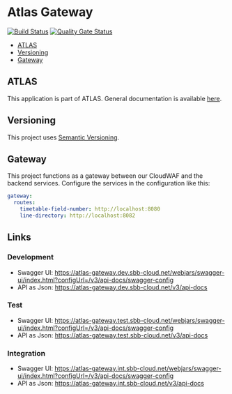# Atlas Gateway

[![Build Status](https://ci.sbb.ch/job/KI_ATLAS/job/atlas-gateway/job/master/badge/icon)](https://ci.sbb.ch/job/KI_ATLAS/job/atlas-gateway/job/master/)
[![Quality Gate Status](https://codequality.sbb.ch/api/project_badges/measure?project=ch.sbb%3Aatlas-gateway&metric=alert_status)](https://codequality.sbb.ch/dashboard?id=ch.sbb%3Aatlas-gateway)

<!-- toc -->

- [ATLAS](#atlas)
- [Versioning](#versioning)
- [Gateway](#gateway)

<!-- tocstop -->

## ATLAS
This application is part of ATLAS. General documentation is available [here](https://code.sbb.ch/projects/KI_ATLAS/repos/atlas-backend/browse/README.md#big-picture).

## Versioning
This project uses [Semantic Versioning](https://semver.org/).

## Gateway

This project functions as a gateway between our CloudWAF and the backend services.
Configure the services in the configuration like this:

```yaml
gateway:
  routes:
    timetable-field-number: http://localhost:8080
    line-directory: http://localhost:8082
```

## Links

### Development
* Swagger UI: https://atlas-gateway.dev.sbb-cloud.net/webjars/swagger-ui/index.html?configUrl=/v3/api-docs/swagger-config
* API as Json: https://atlas-gateway.dev.sbb-cloud.net/v3/api-docs

### Test
* Swagger UI: https://atlas-gateway.test.sbb-cloud.net/webjars/swagger-ui/index.html?configUrl=/v3/api-docs/swagger-config
* API as Json: https://atlas-gateway.test.sbb-cloud.net/v3/api-docs

### Integration
* Swagger UI: https://atlas-gateway.int.sbb-cloud.net/webjars/swagger-ui/index.html?configUrl=/v3/api-docs/swagger-config
* API as Json: https://atlas-gateway.int.sbb-cloud.net/v3/api-docs